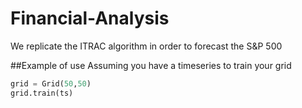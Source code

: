 # Financial-Analysis
We replicate the ITRAC algorithm in order to forecast the S&amp;P 500 

##Example of use 
Assuming you have a timeseries to train your grid
```python
grid = Grid(50,50)
grid.train(ts)
```
